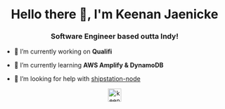 <h1 align="center">Hello there 👋, I'm Keenan Jaenicke</h1>
<h3 align="center">Software Engineer based outta Indy!</h3>

- 🔭 I’m currently working on **Qualifi**

- 🌱 I’m currently learning **AWS Amplify & DynamoDB**

- 🤝 I’m looking for help with [shipstation-node](https://github.com/kjaenicke/shipstation-node)

<p align="center">
<a href="https://twitter.com/keenanjae" target="blank"><img align="center" src="https://cdn.jsdelivr.net/npm/simple-icons@3.0.1/icons/twitter.svg" alt="keenanjae" height="30" width="30" /></a>
</p>
